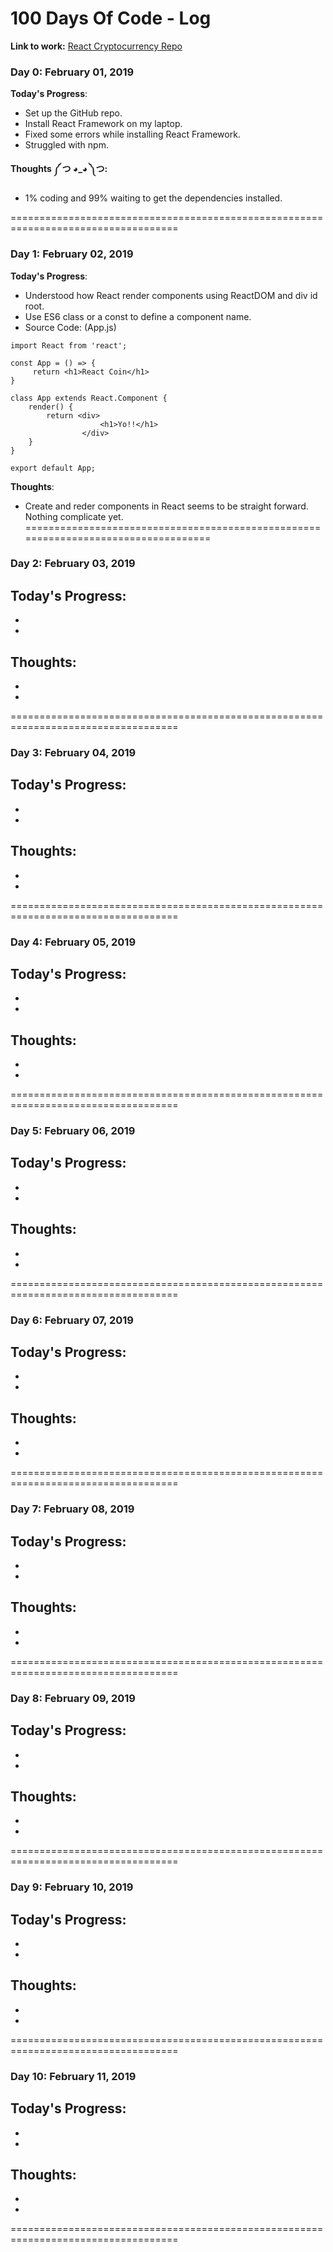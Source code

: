 # 100 Days Of Code - Log
**Link to work:** [React Cryptocurrency Repo](https://github.com/stevedang-dev/React-Cryptocurrency)

### Day 0: February 01, 2019 

**Today's Progress**: 
- Set up the GitHub repo. 
- Install React Framework on my laptop.
- Fixed some errors while installing React Framework.
- Struggled with npm. 

**Thoughts ༼ つ ◕_◕ ༽つ:** 
- 1% coding and 99% waiting to get the dependencies installed. 

===================================================================================
### Day 1: February 02, 2019

**Today's Progress**: 
- Understood how React render components using ReactDOM and div id root.
- Use ES6 class or a const to define a component name. 
- Source Code: (App.js)
```
import React from 'react';

const App = () => {
     return <h1>React Coin</h1>
}

class App extends React.Component {
    render() {
        return <div>
                    <h1>Yo!!</h1>
                </div>
    }
}

export default App;

```

**Thoughts**:
- Create and reder components in React seems to be straight forward. Nothing complicate yet.
===================================================================================
### Day 2: February 03, 2019

**Today's Progress**: 
- 
- 
-

**Thoughts**:
-
-
-
===================================================================================
### Day 3: February 04, 2019

**Today's Progress**: 
- 
- 
-

**Thoughts**:
-
-
-
===================================================================================
### Day 4: February 05, 2019

**Today's Progress**: 
- 
- 
-

**Thoughts**:
-
-
-
===================================================================================
### Day 5: February 06, 2019

**Today's Progress**: 
- 
- 
-

**Thoughts**:
-
-
-
===================================================================================
### Day 6: February 07, 2019

**Today's Progress**: 
- 
- 
-

**Thoughts**:
-
-
-
===================================================================================
### Day 7: February 08, 2019

**Today's Progress**: 
- 
- 
-

**Thoughts**:
-
-
-
===================================================================================
### Day 8: February 09, 2019

**Today's Progress**: 
- 
- 
-

**Thoughts**:
-
-
-
===================================================================================
### Day 9: February 10, 2019

**Today's Progress**: 
- 
- 
-

**Thoughts**:
-
-
-
===================================================================================
### Day 10: February 11, 2019

**Today's Progress**: 
- 
- 
-

**Thoughts**:
-
-
-
===================================================================================
